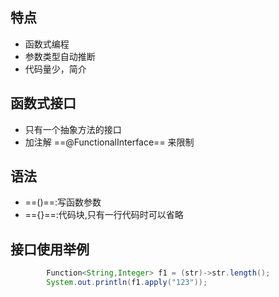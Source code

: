 ## 特点
- 函数式编程
- 参数类型自动推断
- 代码量少，简介

## 函数式接口
- 只有一个抽象方法的接口
- 加注解 ==@FunctionalInterface== 来限制

## 语法
- ==()==:写函数参数
- =={}==:代码块,只有一行代码时可以省略
 
## 接口使用举例
```java
        Function<String,Integer> f1 = (str)->str.length();
        System.out.println(f1.apply("123"));
```

##